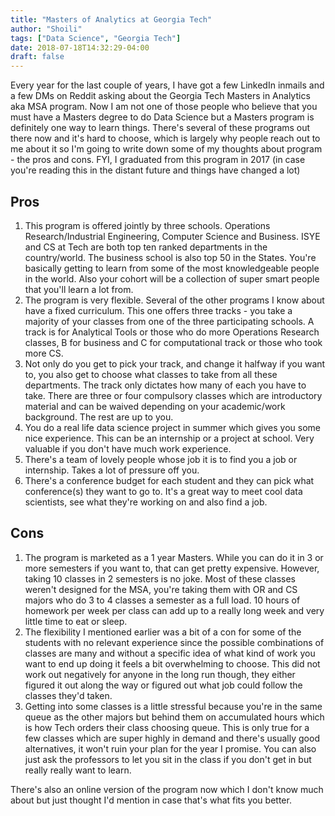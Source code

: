 ```yaml
---
title: "Masters of Analytics at Georgia Tech"
author: "Shoili"
tags: ["Data Science", "Georgia Tech"]
date: 2018-07-18T14:32:29-04:00
draft: false
---
```


Every year for the last couple of years, I have got a few LinkedIn inmails and a few DMs on Reddit asking about the Georgia Tech Masters in Analytics aka MSA program. Now I am not one of those people who believe that you must have a Masters degree to do Data Science but a Masters program is definitely one way to learn things. There's several of these programs out there now and it's hard to choose, which is largely why people reach out to me about it so I'm going to write down some of my thoughts about program - the pros and cons. FYI, I graduated from this program in 2017 (in case you're reading this in the distant future and things have changed a lot)

## Pros

1. This program is offered jointly by three schools. Operations Research/Industrial Engineering, Computer Science and Business. ISYE and CS at Tech are both top ten ranked departments in the country/world. The business school is also top 50 in the States. You're basically getting to learn from some of the most knowledgeable people in the world. Also your cohort will be a collection of super smart people that you'll learn a lot from. 
2. The program is very flexible. Several of the other programs I know about have a fixed curriculum. This one offers three tracks - you take a majority of your classes from one of the three participating schools. A track is for Analytical Tools or those who do more Operations Research classes, B for business and C for computational track or those who took more CS. 
3. Not only do you get to pick your track, and change it halfway if you want to, you also get to choose what classes to take from all these departments. The track only dictates how many of each you have to take. There are three or four compulsory classes which are introductory material and can be waived depending on your academic/work background. The rest are up to you. 
4. You do a real life data science project in summer which gives you some nice experience. This can be an internship or a project at school. Very valuable if you don't have much work experience. 
5. There's a team of lovely people whose job it is to find you a job or internship. Takes a lot of pressure off you. 
6. There's a conference budget for each student and they can pick what conference(s) they want to go to. It's a great way to meet cool data scientists, see what they're working on and also find a job. 

## Cons

1. The program is marketed as a 1 year Masters. While you can do it in 3 or more semesters if you want to, that can get pretty expensive. However, taking 10 classes in 2 semesters is no joke. Most of these classes weren't designed for the MSA, you're taking them with OR and CS majors who do 3 to 4 classes a semester as a full load. 10 hours of homework per week per class can add up to a really long week and very little time to eat or sleep. 
2. The flexibility I mentioned earlier was a bit of a con for some of the students with no relevant experience since the possible combinations of classes are many and without a specific idea of what kind of work you want to end up doing it feels a bit overwhelming to choose. This did not work out negatively for anyone in the long run though, they either figured it out along the way or figured out what job could follow the classes they'd taken. 
3. Getting into some classes is a little stressful because you're in the same queue as the other majors but behind them on accumulated hours which is how Tech orders their class choosing queue. This is only true for a few classes which are super highly in demand and there's usually good alternatives, it won't ruin your plan for the year I promise. You can also just ask the professors to let you sit in the class if you don't get in but really really want to learn. 

There's also an online version of the program now which I don't know much about but just thought I'd mention in case that's what fits you better. 
